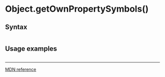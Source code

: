 # Object.getOwnPropertySymbols()

## Syntax

```js
```

## Usage examples

```js
```

---

[MDN reference]()
